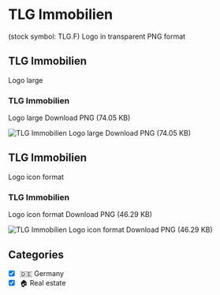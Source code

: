 # TLG Immobilien
 (stock symbol: TLG.F) Logo in transparent PNG format

## TLG Immobilien
 Logo large

### TLG Immobilien
 Logo large Download PNG (74.05 KB)

![TLG Immobilien
 Logo large Download PNG (74.05 KB)](/img/orig/TLG.F_BIG-cda5c625.png)

## TLG Immobilien
 Logo icon format

### TLG Immobilien
 Logo icon format Download PNG (46.29 KB)

![TLG Immobilien
 Logo icon format Download PNG (46.29 KB)](/img/orig/TLG.F-d390149c.png)



## Categories
- [x] 🇩🇪 Germany
- [x] 🏠 Real estate
